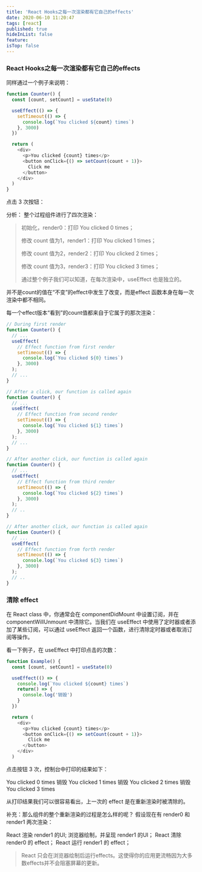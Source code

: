```yaml
---
title: 'React Hooks之每一次渲染都有它自己的effects'
date: 2020-06-10 11:20:47
tags: [react]
published: true
hideInList: false
feature: 
isTop: false
---
```

### React Hooks之每一次渲染都有它自己的effects

同样通过一个例子来说明：

```js
function Counter() {
  const [count, setCount] = useState(0)

  useEffect(() => {
    setTimeout(() => {
      console.log(`You clicked ${count} times`)
    }, 3000)
  })

  return (
    <div>
      <p>You clicked {count} times</p>
      <button onClick={() => setCount(count + 1)}>
        Click me
      </button>
    </div>
  )
}
```

点击 3 次按钮：

分析：
整个过程组件进行了四次渲染：

>初始化，render0：打印 You clicked 0 times；
>
>修改 count 值为1，render1：打印 You clicked 1 times；
>
>修改 count 值为2，render2：打印 You clicked 2 times；
>
>修改 count 值为3，render3：打印 You clicked 3 times；
>
>通过整个例子我们可以知道，在每次渲染中，useEffect 也是独立的。

并不是count的值在“不变”的effect中发生了改变，而是effect 函数本身在每一次渲染中都不相同。

每一个effect版本“看到”的count值都来自于它属于的那次渲染：

```js
// During first render
function Counter() {
  // ...
  useEffect(
    // Effect function from first render
    setTimeout(() => {
      console.log(`You clicked ${0} times`)
    }, 3000)
  );
  // ...
}

// After a click, our function is called again
function Counter() {
  // ...
  useEffect(
    // Effect function from second render
    setTimeout(() => {
      console.log(`You clicked ${1} times`)
    }, 3000)
  );
  // ...
}

// After another click, our function is called again
function Counter() {
  // ...
  useEffect(
    // Effect function from third render
    setTimeout(() => {
      console.log(`You clicked ${2} times`)
    }, 3000)
  );
  // ..
}

// After another click, our function is called again
function Counter() {
  // ...
  useEffect(
    // Effect function from forth render
    setTimeout(() => {
      console.log(`You clicked ${3} times`)
    }, 3000)
  );
  // ..
}

```


### 清除 effect

在 React class 中，你通常会在 componentDidMount 中设置订阅，并在 componentWillUnmount 中清除它。当我们在 useEffect 中使用了定时器或者添加了某些订阅，可以通过 useEffect 返回一个函数，进行清除定时器或者取消订阅等操作。

看一下例子，在 useEffect 中打印点击的次数：
```js
function Example() {
  const [count, setCount] = useState(0)

  useEffect(() => {
    console.log(`You clicked ${count} times`)
    return() => {
      console.log('销毁')
    }
  })

  return (
    <div>
      <p>You clicked {count} times</p>
      <button onClick={() => setCount(count + 1)}>
        Click me
      </button>
    </div>
  )

```

点击按钮 3 次，控制台中打印的结果如下：

You clicked 0 times
销毁
You clicked 1 times
销毁
You clicked 2 times
销毁
You clicked 3 times

从打印结果我们可以很容易看出，上一次的 effect 是在重新渲染时被清除的。


补充：那么组件的整个重新渲染的过程是怎么样的呢？
假设现在有 render0 和 render1 两次渲染：

React 渲染 render1 的UI;
浏览器绘制，并呈现 render1 的UI；
React 清除 render0 的 effect；
React 运行 render1 的 effect；


>React 只会在浏览器绘制后运行effects。这使得你的应用更流畅因为大多数effects并不会阻塞屏幕的更新。


